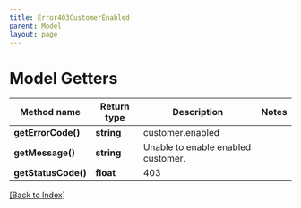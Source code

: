 ```yaml
---
title: Error403CustomerEnabled
parent: Model
layout: page
---
```


# Model Getters

Method name | Return type | Description | Notes
------------ | ------------- | ------------- | -------------
**getErrorCode()** | **string** | customer.enabled |
**getMessage()** | **string** | Unable to enable enabled customer. |
**getStatusCode()** | **float** | 403 |

[[Back to Index]](../index.md)
